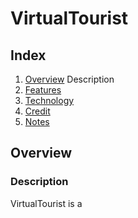 # VirtualTourist

## Index
1. [Overview](#overview)
	Description
2. [Features](#features)
3. [Technology](#technology)
4. [Credit](#credit)
5. [Notes](#notes)

## Overview

### Description

VirtualTourist is a 
